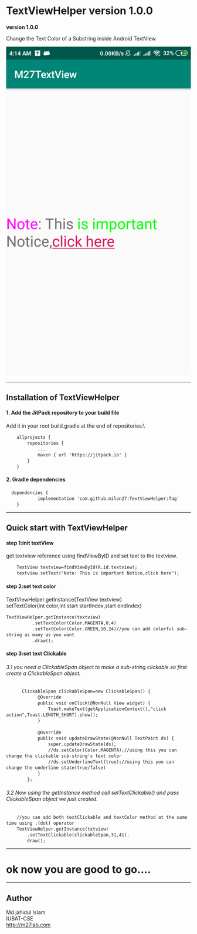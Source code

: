 # TextViewHelper version 1.0.0 

**version 1.0.0**

Change the Text Color of a Substring inside Android TextView

![Image of TextViewHelper](https://github.com/milon27/TextViewHelper/blob/master/screenshot.png)

---

## Installation of TextViewHelper

#### 1. Add the JitPack repository to your build file
Add it in your root build.gradle at the end of repositories:\

```
	allprojects {
		repositories {
			...
			maven { url 'https://jitpack.io' }
		}
	}

```

#### 2. Gradle dependencies

```
  dependencies {
	        implementation 'com.github.milon27:TextViewHelper:Tag'
	}
```
---
## Quick start with TextViewHelper
#### step 1:init textView
get textview reference using findViewByID and set text to the textview.
```
    TextView textview=findViewById(R.id.textview);
    textview.setText("Note: This is important Notice,click here");
```
#### step 2:set text color 

TextViewHelper.getInstance(TextView textview)\
setTextColor(int color,int start startIndex,start endIndex)

```
TextViewHelper.getInstance(textview)
          .setTextColor(Color.MAGENTA,0,4)
          .setTextColor(Color.GREEN,10,24)//you can add colorful sub-string as many as you want 
          .draw();
```

#### step 3:set text Clickable  

###### 3.1 you need a ClickableSpan object to make a sub-string clickable.so first create a ClickableSpan object.
```
      ClickableSpan clickableSpan=new ClickableSpan() {
            @Override
            public void onClick(@NonNull View widget) {
                Toast.makeText(getApplicationContext(),"click action",Toast.LENGTH_SHORT).show();
            }

            @Override
            public void updateDrawState(@NonNull TextPaint ds) {
                super.updateDrawState(ds);
                //ds.setColor(Color.MAGENTA);//using this you can change the clickable sub-string's text color
                //ds.setUnderlineText(true);//using this you can change the underline state(true/false)
            }
        };
```
###### 3.2 Now using the getInstance method call setTextClickable() and pass ClickableSpan object we just created.
```
    //you can add both textClickable and textColor method at the same time using .(dot) operator
    TextViewHelper.getInstance(txtview)
        .setTextClickable(clickableSpan,31,41).
        draw();
```
---

# ok now you are good to go....

---
## Author
Md jahidul Islam\
IUBAT-CSE\
http://m27lab.com
